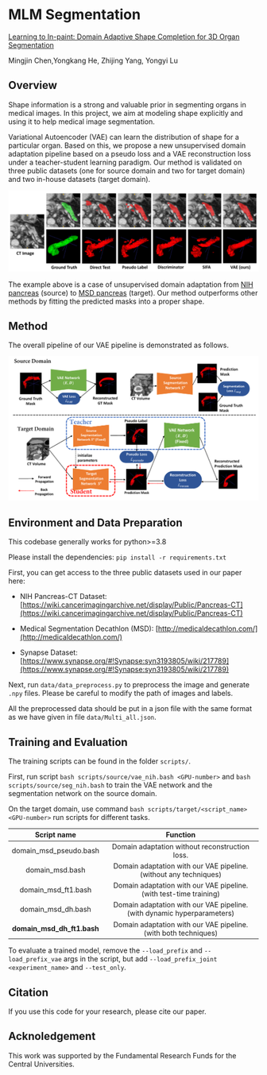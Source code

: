 
# MLM Segmentation

[Learning to In-paint: Domain Adaptive Shape
Completion for 3D Organ Segmentation]([https://openreview.net/forum?id=CwXCs6HObSw&referrer=%5Bthe%20profile%20of%20Yuan%20Yao%5D(%2Fprofile%3Fid%3D~Yuan_Yao11)](https://arxiv.org/abs/2308.08775))

Mingjin Chen,Yongkang He, Zhijing Yang, Yongyi Lu



## Overview

Shape information is a strong and valuable prior in segmenting organs in medical images. In this project, we aim at modeling shape explicitly and using it to help medical image segmentation. 

 Variational Autoencoder (VAE) can learn the distribution of shape for a particular organ. Based on this, we propose a new unsupervised domain adaptation pipeline based on a pseudo loss and a VAE reconstruction loss under a teacher-student learning paradigm. Our method is validated on three public datasets (one for source domain and two for target domain) and two in-house datasets (target domain).

![visualize](figure/visualize.png)

The example above is a case of unsupervised domain adaptation from [NIH pancreas](https://wiki.cancerimagingarchive.net/display/Public/Pancreas-CT) (source) to [MSD pancreas](http://medicaldecathlon.com/) (target). Our method outperforms other methods by fitting the predicted masks into a proper shape.



## Method

The overall pipeline of our VAE pipeline is demonstrated as follows.

![architecture](figure/architecture.png)



## Environment and Data Preparation

This codebase generally works for python>=3.8

Please install the dependencies: `pip install -r requirements.txt`

First, you can get access to the three public datasets used in our paper here:

- NIH Pancreas-CT Dataset: [https://wiki.cancerimagingarchive.net/display/Public/Pancreas-CT](https://wiki.cancerimagingarchive.net/display/Public/Pancreas-CT)

- Medical Segmentation Decathlon (MSD): [http://medicaldecathlon.com/](http://medicaldecathlon.com/)

- Synapse Dataset: [https://www.synapse.org/#!Synapse:syn3193805/wiki/217789](https://www.synapse.org/#!Synapse:syn3193805/wiki/217789)

Next, run `data/data_preprocess.py` to preprocess the image and generate `.npy` files. Please be careful to modify the path of images and labels. 

All the preprocessed data should be put in a json file with the same format as we have given in file `data/Multi_all.json`.



## Training and Evaluation

The training scripts can be found in the folder `scripts/`. 

First, run script `bash scripts/source/vae_nih.bash <GPU-number>` and `bash scripts/source/seg_nih.bash` to train the VAE network and the segmentation network on the source domain.

On the target domain, use command `bash scripts/target/<script_name> <GPU-number>` run scripts for different tasks.

|        Script name         |                           Function                           |
| :------------------------: | :----------------------------------------------------------: |
|   domain_msd_pseudo.bash   |        Domain adaptation without reconstruction loss.        |
|      domain_msd.bash       | Domain adaptation with our VAE pipeline. (without any techniques) |
|    domain_msd_ft1.bash     | Domain adaptation with our VAE pipeline. (with test-time training) |
|     domain_msd_dh.bash     | Domain adaptation with our VAE pipeline. (with dynamic hyperparameters) |
| **domain_msd_dh_ft1.bash** | Domain adaptation with our VAE pipeline. (with both techniques) |

To evaluate a trained model, remove the `--load_prefix` and `--load_prefix_vae` args in the script, but add `--load_prefix_joint <experiment_name>` and `--test_only`.



## Citation

If you use this code for your research, please cite our paper. 



## Acknoledgement

This work was supported by the Fundamental Research Funds for the Central Universities.

